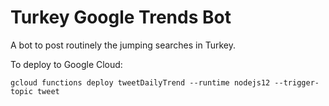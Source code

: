 # Turkey Google Trends Bot

A bot to post routinely the jumping searches in Turkey.

To deploy to Google Cloud:
```
gcloud functions deploy tweetDailyTrend --runtime nodejs12 --trigger-topic tweet
```
